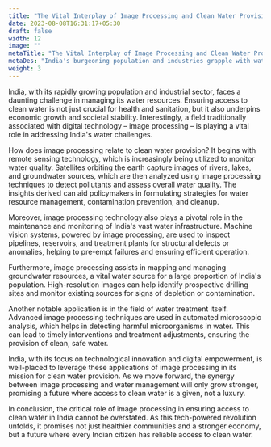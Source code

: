 ```yaml
---
title: "The Vital Interplay of Image Processing and Clean Water Provision in India"
date: 2023-08-08T16:31:17+05:30
draft: false
width: 12
image: ""
metaTitle: "The Vital Interplay of Image Processing and Clean Water Provision in India | OpenCV Courses"
metaDes: "India's burgeoning population and industries grapple with water resource management. Clean water access is vital for health, economy, and stability. Surprisingly, digital image processing contributes to tackling India's water issues."
weight: 3
---
```


India, with its rapidly growing population and industrial sector, faces a daunting challenge in managing its water resources. Ensuring access to clean water is not just crucial for health and sanitation, but it also underpins economic growth and societal stability. Interestingly, a field traditionally associated with digital technology – image processing – is playing a vital role in addressing India's water challenges.<!--more-->
            
How does image processing relate to clean water provision? It begins with remote sensing technology, which is increasingly being utilized to monitor water quality. Satellites orbiting the earth capture images of rivers, lakes, and groundwater sources, which are then analyzed using image processing techniques to detect pollutants and assess overall water quality. The insights derived can aid policymakers in formulating strategies for water resource management, contamination prevention, and cleanup.
            
Moreover, image processing technology also plays a pivotal role in the maintenance and monitoring of India's vast water infrastructure. Machine vision systems, powered by image processing, are used to inspect pipelines, reservoirs, and treatment plants for structural defects or anomalies, helping to pre-empt failures and ensuring efficient operation.
            
Furthermore, image processing assists in mapping and managing groundwater resources, a vital water source for a large proportion of India's population. High-resolution images can help identify prospective drilling sites and monitor existing sources for signs of depletion or contamination.
            
Another notable application is in the field of water treatment itself. Advanced image processing techniques are used in automated microscopic analysis, which helps in detecting harmful microorganisms in water. This can lead to timely interventions and treatment adjustments, ensuring the provision of clean, safe water.
                      
India, with its focus on technological innovation and digital empowerment, is well-placed to leverage these applications of image processing in its mission for clean water provision. As we move forward, the synergy between image processing and water management will only grow stronger, promising a future where access to clean water is a given, not a luxury.
            
In conclusion, the critical role of image processing in ensuring access to clean water in India cannot be overstated. As this tech-powered revolution unfolds, it promises not just healthier communities and a stronger economy, but a future where every Indian citizen has reliable access to clean water.
            
